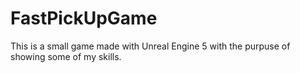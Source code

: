 # FastPickUpGame
This is a small game made with Unreal Engine 5 with the purpuse of showing some of my skills.
